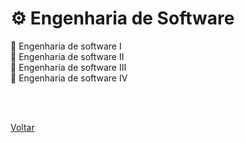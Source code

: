 <h1> ⚙ Engenharia de Software</h1>

<a href="./topico1.md" style="text-decoration:none;">🧠 Engenharia de software I</a><br>
<a href="./topico2.md" style="text-decoration:none;">🧩 Engenharia de software II</a><br>
<a href="./topico3.md" style="text-decoration:none;">🧮 Engenharia de software II</a>I<br>
<a href="./topico4.md" style="text-decoration:none;">💾 Engenharia de software IV</a><br>

<br><br>

<a href="../../README.md">Voltar</a>